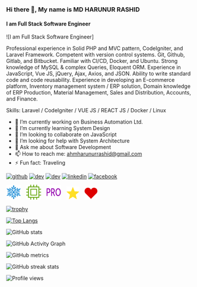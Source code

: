 ### Hi there 👋, My name is MD HARUNUR RASHID
#### I am Full Stack Software Engineer
![I am Full Stack Software Engineer]

Professional experience in Solid PHP and MVC pattern, CodeIgniter, and Laravel Framework. Competent with version control systems. Git, Github, Gitlab, and Bitbucket. Familiar with CI/CD, Docker, and Ubuntu. Strong knowledge of MySQL & complex Queries, Eloquent ORM. Experience in JavaScript, Vue JS, jQuery, Ajax, Axios, and JSON. Ability to write standard code and code reusability. Experience in developing an E-commerce platform, Inventory management system / ERP solution, Domain knowledge of ERP Production, Material Management, Sales and Distribution, Accounts, and Finance.

Skills: Laravel / CodeIgniter / VUE JS / REACT JS / Docker / Linux

- 🔭 I’m currently working on Business Automation Ltd. 
- 🌱 I’m currently learning System Design 
- 👯 I’m looking to collaborate on JavaScript 
- 🤔 I’m looking for help with System Architecture 
- 💬 Ask me about Software Development 
- 📫 How to reach me: ahmharunurrashid@gmail.com 
- ⚡ Fun fact: Traveling 


[<img src='https://cdn.jsdelivr.net/npm/simple-icons@3.0.1/icons/github.svg' alt='github' height='40'>](https://github.com/harunBdtask)  [<img src='https://cdn.jsdelivr.net/npm/simple-icons@3.0.1/icons/dev-dot-to.svg' alt='dev' height='40'>](https://dev.to/harunbdtask)  [<img src='https://cdn.jsdelivr.net/npm/simple-icons@3.0.1/icons/hashnode.svg' alt='dev' height='40'>](harunbdtask)  [<img src='https://cdn.jsdelivr.net/npm/simple-icons@3.0.1/icons/linkedin.svg' alt='linkedin' height='40'>](https://www.linkedin.com/in/md-harunur-rashid-479861112/)  [<img src='https://cdn.jsdelivr.net/npm/simple-icons@3.0.1/icons/facebook.svg' alt='facebook' height='40'>](https://www.facebook.com/ahmharunurrashid)  

<a href='https://archiveprogram.github.com/'><img src='https://raw.githubusercontent.com/acervenky/animated-github-badges/master/assets/acbadge.gif' width='40' height='40'></a> <a href='https://docs.github.com/en/developers'><img src='https://raw.githubusercontent.com/acervenky/animated-github-badges/master/assets/devbadge.gif' width='40' height='40'></a> <a href='https://github.com/pricing'><img src='https://raw.githubusercontent.com/acervenky/animated-github-badges/master/assets/pro.gif' width='40' height='40'></a> <a href='https://stars.github.com/'><img src='https://raw.githubusercontent.com/acervenky/animated-github-badges/master/assets/starbadge.gif' width='35' height='35'></a> <a href='https://docs.github.com/en/github/supporting-the-open-source-community-with-github-sponsors'><img src='https://raw.githubusercontent.com/acervenky/animated-github-badges/master/assets/sponsorbadge.gif' width='35' height='35'></a> 

[![trophy](https://github-profile-trophy.vercel.app/?username=harunBdtask)](https://github.com/ryo-ma/github-profile-trophy)

[![Top Langs](https://github-readme-stats.vercel.app/api/top-langs/?username=harunBdtask)](https://github.com/anuraghazra/github-readme-stats)

![GitHub stats](https://github-readme-stats.vercel.app/api?username=harunBdtask&show_icons=true&count_private=true)  

![GitHub Activity Graph](https://activity-graph.herokuapp.com/graph?username=harunBdtask)  

![GitHub metrics](https://metrics.lecoq.io/harunBdtask)  

![GitHub streak stats](https://streak-stats.demolab.com/?user=harunBdtask)  

![Profile views](https://gpvc.arturio.dev/harunBdtask)  
